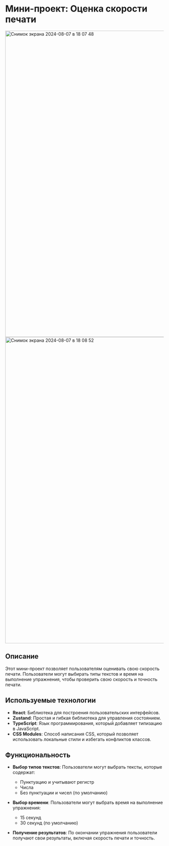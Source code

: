 # Мини-проект: Оценка скорости печати
<img width="975" alt="Снимок экрана 2024-08-07 в 18 07 48" src="https://github.com/user-attachments/assets/7f281b83-a422-4b4c-9460-64ae5e0f8b46">
<img width="975" alt="Снимок экрана 2024-08-07 в 18 08 52" src="https://github.com/user-attachments/assets/27259ce7-56c9-4cc9-8599-c99c81264422">

## Описание

Этот мини-проект позволяет пользователям оценивать свою скорость печати. Пользователи могут выбирать типы текстов и время на выполнение упражнения, чтобы проверить свою скорость и точность печати.

## Используемые технологии

- **React**: Библиотека для построения пользовательских интерфейсов.
- **Zustand**: Простая и гибкая библиотека для управления состоянием.
- **TypeScript**: Язык программирования, который добавляет типизацию в JavaScript.
- **CSS Modules**: Способ написания CSS, который позволяет использовать локальные стили и избегать конфликтов классов.

## Функциональность

- **Выбор типов текстов**: Пользователи могут выбрать тексты, которые содержат:

  - Пунктуацию и учитывают регистр
  - Числа
  - Без пунктуации и чисел (по умолчанию)

- **Выбор времени**: Пользователи могут выбрать время на выполнение упражнения:

  - 15 секунд
  - 30 секунд (по умолчанию)

- **Получение результатов**: По окончании упражнения пользователи получают свои результаты, включая скорость печати и точность.
